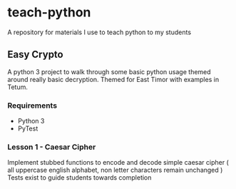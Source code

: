 # teach-python
A repository for materials I use to teach python to my students


## Easy Crypto
A python 3 project to walk through some basic python usage themed around really basic decryption. Themed for East Timor with examples in Tetum.
### Requirements
  - Python 3
  - PyTest
### Lesson 1 - Caesar Cipher
Implement stubbed functions to encode and decode simple caesar cipher ( all uppercase english alphabet, non letter characters remain unchanged )
Tests exist to guide students towards completion
